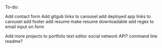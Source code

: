 To-do:

Add contact form
Add gitgub links to carousel
add deployed app links to carousel
add footer
add resume
make resume downloadable
add regex to email input on form

Add more projects to portfolio
text editor
social network API?
command line readme?
